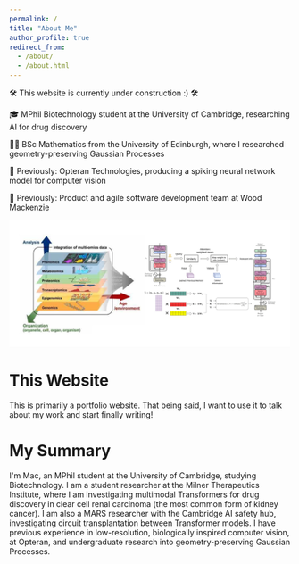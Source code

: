 ```yaml
---
permalink: /
title: "About Me"
author_profile: true
redirect_from: 
  - /about/
  - /about.html
---
```


🛠️ This website is currently under construction :) 🛠️

🎓 MPhil Biotechnology student at the University of Cambridge, researching AI for drug discovery

🧑‍🎓️ BSc Mathematics from the University of Edinburgh, where I researched geometry-preserving Gaussian Processes

🐝 Previously: Opteran Technologies, producing a spiking neural network model for computer vision 

🚀 Previously: Product and agile software development team at Wood Mackenzie

![Illustration of biological data for transformers](/images/transformer_image.jpg)

This Website
======
This is primarily a portfolio website. That being said, I want to use it to talk about my work and start finally writing!

My Summary
======

I'm Mac, an MPhil student at the University of Cambridge, studying Biotechnology. I am a student researcher at the Milner Therapeutics Institute, where I am investigating multimodal Transformers for drug discovery in clear cell renal carcinoma (the most common form of kidney cancer). I am also a MARS researcher with the Cambridge AI safety hub, investigating circuit transplantation between Transformer models. I have previous experience in low-resolution, biologically inspired computer vision, at Opteran, and undergraduate research into geometry-preserving Gaussian Processes. 

